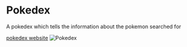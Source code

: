 # Pokedex
A pokedex which tells the information about the pokemon searched for

[pokedex website](https://ayaan-surkhi.github.io/Pokedex/)
![Pokedex](pokedex_demo.gif)
